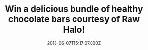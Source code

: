 ---
campaign-uuid: "c-d41e0dca-e7e7-4c95-ab07-b2e58f58ebe8"
type: "Preview"
category: "Food"
date: "2018-06-07T15:17:07.000Z"
end-date: "2018-06-28T23:59:00.000Z"
disable-form: false
is_promoted: false
has_entry_page: true
title: "Win a delicious bundle of healthy chocolate bars courtesy of Raw Halo!"
competition-description: "<p>Who doesn’t love chocolate? and who doesn’t love it even\
  \ more if it’s organic, vegan friendly, gluten-free, and refined sugar free? WE\
  \ DO! That is why we’re giving away a delicious bundle of raw healthy chocolate\
  \ bars for one lucky NME AAA member to win!</p>\r\n<p>These chocolate bars are guilt\
  \ free and glowing with goodness! Wanna try them? Click below!</p>"
hero-header: "Win a delicious bundle of healthy chocolate bars courtesy of Raw Halo!"
terms-confirmation: "N/A"
banner-img: "https://assets.expresslyapp.com/asset-7f4edf43-b834-4918-a53d-fc0eb869d2a6.jpg"
logo-left-href: "https://rawhalo.com"
logo-left-image: "https://assets.expresslyapp.com/6cfd64d1-5159-4f88-aa60-26969fa2b013-thumb.png"
logo-left-title: "Raw Halo"
bg-image-hero: "https://assets.expresslyapp.com/asset-9b9b9f8e-8c2a-4eb9-bcb5-050f24122d9a.jpg"
bg-image-first: "https://assets.expresslyapp.com/asset-bb2980e5-f4bc-4380-90fb-f4d98526d357.jpg"
bg-image-second: "https://assets.expresslyapp.com/asset-f3430479-cbaf-40a0-a2c0-362c7b8e0ceb.jpg"
bg-image-third: "https://assets.expresslyapp.com/asset-a2005f73-598e-47c4-ada1-f013d7e5dfaa.jpg"
section1-content: "<p>Starting small, Raw Halo founder Meg, began the business of\
  \ making organic raw chocolate in 2014 from her London flat, devising homemade recipes\
  \ for chocolate treats which not only tasted great, but were glowing with goodness.</p>\r\
  \n<p>Searching the shelves of local stockists for a healthier chocolate bar that\
  \ still tasted delicious, she was soon disappointed with those that she found.This\
  \ proved to be her inspiration to dream up a healthier treat which utilised the\
  \ finest organic ingredients and only a little natural sweetener.</p>"
section2-content: "<p>Driven by her passion for eating well, Raw Halo was born, where\
  \ organic raw Peruvian cacao meets organic coconut sugar and other natural, plant-based\
  \ ingredients.</p>\r\n\_<p>With the support of local retailers, her collection of\
  \ bars quickly grew in popularity, and now the brand can be found in more than 1,000\
  \ stores in over 25 countries worldwide!</p>"
section3-content: "<p>Pure Dark, Pure Mylk,  Mylk + Salted Caramel bars all winning\
  \ prestigious Great Taste Awards, recognising Raw Halo as the raw chocolate bar\
  \ which tastes as delicious as it looks!</p>\r\n<p>If you cannot wait to try their\
  \ amazing and tasty chocolates, now thanks to NME AAA and Raw Halo you can! We’\
  re giving away a delicious bundle of healthy chocolates bars for you! Enter the\
  \ form below and they can be yours!</p>\r\n<p>Good luck</p>"
entry-title: "Win a delicious bundle of healthy chocolate bars courtesy of Raw Halo!"
entry-content: "<p>Enter the draw to win a delicious bundle of healthy chocolates\
  \ bars courtesy of Raw Halo and get ready to taste their amazing flavours by completing\
  \ the form below before 23:59 on 28th June 2018.</p>"
has-winner: false
prize-description: "A delicious bundle of healthy chocolate bars courtesy of Raw Halo!"
special-conditions: "Multiple entries are allowed up to one every day."
---